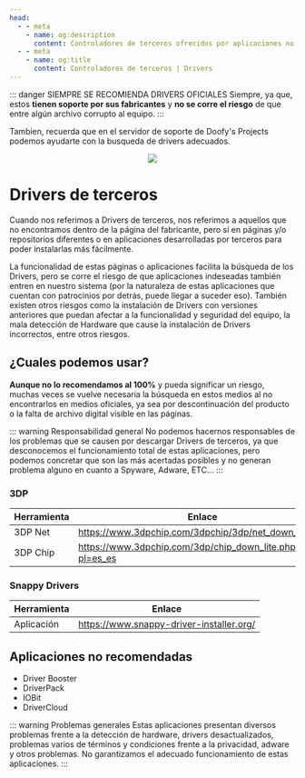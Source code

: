 ```yaml
---
head:
  - - meta
    - name: og:description
      content: Controladores de terceros ofrecidos por aplicaciones no oficiales.
  - - meta
    - name: og:title
      content: Controladores de terceros | Drivers
---
```


::: danger SIEMPRE SE RECOMIENDA DRIVERS OFICIALES
Siempre, ya que, estos **tienen soporte por sus fabricantes** y **no se corre el riesgo** de que entre algún archivo corrupto al equipo.
:::

Tambien, recuerda que en el servidor de soporte de Doofy's Projects podemos ayudarte con la busqueda de drivers adecuados.

<div align="center"> 
  <a href="https://discord.gg/doofy-s-projects-704042607600205956" target="_blank"><img src="https://invidget.switchblade.xyz/doofy-s-projects-704042607600205956/?language=es"></a>
</div>


# Drivers de terceros

Cuando nos referimos a Drivers de terceros, nos referimos a aquellos que no encontramos dentro de la página del fabricante, pero sí en páginas y/o repositorios diferentes o en aplicaciones desarrolladas por terceros para poder instalarlas más fácilmente.

La funcionalidad de estas páginas o aplicaciones facilita la búsqueda de los Drivers, pero se corre el riesgo de que aplicaciones indeseadas también entren en nuestro sistema (por la naturaleza de estas aplicaciones que cuentan con patrocinios por detrás, puede llegar a suceder eso). También existen otros riesgos como la instalación de Drivers con versiones anteriores que puedan afectar a la funcionalidad y seguridad del equipo, la mala detección de Hardware que cause la instalación de Drivers incorrectos, entre otros riesgos.

## ¿Cuales podemos usar?

**Aunque no lo recomendamos al 100%** y pueda significar un riesgo, muchas veces se vuelve necesaria la búsqueda en estos medios al no encontrarlos en medios oficiales, ya sea por descontinuación del producto o la falta de archivo digital visible en las páginas.

::: warning Responsabilidad general
No podemos hacernos responsables de los problemas que se causen por descargar Drivers de terceros, ya que desconocemos el funcionamiento total de estas aplicaciones, pero podemos concretar que son las más acertadas posibles y no generan problema alguno en cuanto a Spyware, Adware, ETC...
:::

### 3DP

| Herramienta | Enlace |
| --- | --- |
| 3DP Net | https://www.3dpchip.com/3dpchip/3dp/net_down_es.php | 
| 3DP Chip | https://www.3dpchip.com/3dp/chip_down_lite.php?pl=es_es |

### Snappy Drivers

| Herramienta | Enlace |
| --- | --- |
| Aplicación | https://www.snappy-driver-installer.org/ |

## Aplicaciones no recomendadas

- Driver Booster
- DriverPack
- IOBit
- DriverCloud

::: warning Problemas generales
Estas aplicaciones presentan diversos problemas frente a la detección de hardware, drivers desactualizados, problemas varios de términos y condiciones frente a la privacidad, adware y otros problemas. No garantizamos el adecuado funcionamiento de estas aplicaciones.
:::